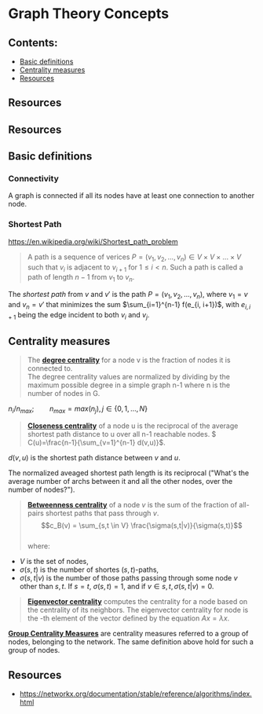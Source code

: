 # Graph Theory Concepts

## Contents:
* [Basic definitions](#basics)
* [Centrality measures](#centralities)
* [Resources](#resources)


## <div id='resources'>Resources</div>
## <div id='resources'>Resources</div>

## <div id='basics'>Basic definitions</div>

### <div id='connectivity'>Connectivity</div>
A graph is connected if all its nodes have at least one connection to another 
node.


### <div id='shortest_path'>Shortest Path</div>
https://en.wikipedia.org/wiki/Shortest_path_problem  
> A path is a sequence of verices $P=(v_1, v_2, ..., v_n) \in V \times V \times... \times V$
such that $v_i$ is adjacent to $v_{i+1}$ for $1 \leq i \lt n$. Such a path is
called a path of length $n-1$ from $v_1$ to $v_n$.  

The *shortest path* from $v$ and $v'$ is the path $P=(v_1, v_2, ..., v_n)$, 
where $v_1=v$ and $v_n=v'$ that minimizes the sum $\sum_{i=1}^{n-1} f(e_{i, i+1})$,
with $e_{i, i+1}$ being the edge incident to both $v_i$ and $v_j$.


## <div id='centralities'>Centrality measures</div>

> The [**degree centrality**](https://networkx.org/documentation/stable/reference/algorithms/generated/networkx.algorithms.centrality.degree_centrality.html#networkx.algorithms.centrality.degree_centrality) for a node v is the fraction of nodes it is connected to.  
The degree centrality values are normalized by dividing by the maximum possible degree in a simple graph n-1 where n is the number of nodes in G.

$n_i/n_{max}; \qquad n_{max}=max(n_j), j \in \{0, 1, ..., N\}$

> [**Closeness centrality**](https://networkx.org/documentation/stable/reference/algorithms/generated/networkx.algorithms.centrality.closeness_centrality.html#networkx.algorithms.centrality.closeness_centrality) of a node u is the reciprocal of the average shortest path distance to u over all n-1 reachable nodes.
$ C(u)=\frac{n-1}{\sum_{v=1}^{n-1} d(v,u)}$.   


$d(v,u)$ is the shortest path distance between $v$ and $u$.

The normalized aveaged shortest path length is its reciprocal ("What's the average number of archs between it and all the other nodes, over the number of nodes?").

> [**Betweenness centrality**](https://networkx.org/documentation/stable/reference/algorithms/generated/networkx.algorithms.centrality.betweenness_centrality.html#networkx.algorithms.centrality.betweenness_centrality) of a node $v$ is the sum of the fraction of all-pairs shortest paths that pass through $v$.
$$c_B(v) = \sum_{s,t \in V} \frac{\sigma(s,t|v)}{\sigma(s,t)}$$  
where:
* $V$ is the set of nodes,
* $\sigma(s,t)$ is the number of shortes $(s,t)$-paths,
* $\sigma(s,t|v)$ is the number of those paths passing through some node $v$ 
other than $s,t$. If $s=t$, $\sigma(s,t)=1$, and if $v \in s,t,\sigma(s,t|v)=0$.



> [**Eigenvector centrality**](https://networkx.org/documentation/stable/reference/algorithms/generated/networkx.algorithms.centrality.eigenvector_centrality.html#networkx.algorithms.centrality.eigenvector_centrality) computes the centrality for a node based on the centrality of its neighbors. The eigenvector centrality for node  is the -th element of the vector  defined by the equation $Ax = \lambda x$.
  

[**Group Centrality Measures**](https://networkx.org/documentation/stable/reference/algorithms/centrality.html#group-centrality) are centrality measures referred to
a group of nodes, belonging to the network. The same definition above hold for
such a group of nodes.



## <div id='resources'>Resources</div>
* https://networkx.org/documentation/stable/reference/algorithms/index.html




